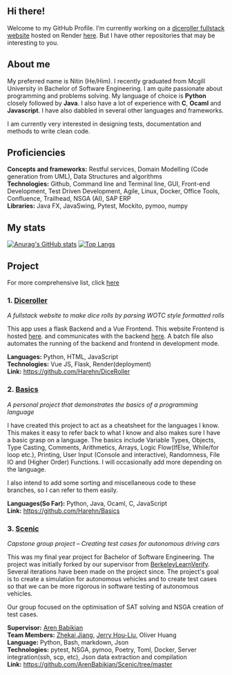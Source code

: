 ## Hi there!
<!--
**Harehn/Harehn** is a ✨ _special_ ✨ repository because its `README.md` (this file) appears on your GitHub profile.
-->

Welcome to my GitHub Profile.
I’m currently working on a [diceroller fullstack website](https://github.com/Harehn/DiceRoller) hosted on Render
[here](https://dicerollers.onrender.com/). 
But I have other repositories that may be interesting to you.

## About me
My preferred name is Nitin (He/Him). I recently graduated from Mcgill University in Bachelor of Software Engineering. 
I am quite passionate about programming and problems solving.
My language of choice is **Python** closely followed by **Java**.
I also have a lot of experience with **C**, **Ocaml** and **Javascript**. 
I have also dabbled in several other languages and frameworks.

I am currently very interested in designing tests, documentation and methods to write clean code.

## Proficiencies
**Concepts and frameworks:** Restful services, Domain Modelling (Code generation from UML), Data Structures and algorithms\
**Technologies:** Github, Command line and Terminal line, GUI, Front-end Development, Test Driven Development, Agile, Linux, Docker, Office Tools, Confluence, Trailhead, NSGA (AI), SAP ERP \
**Libraries:** Java FX, JavaSwing, Pytest, Mockito, pymoo, numpy

## My stats
[![Anurag's GitHub stats](https://github-readme-stats.vercel.app/api?username=Harehn&hide=prs&show_icons=true&theme=synthwave)](https://github.com/anuraghazra/github-readme-stats) 
[![Top Langs](https://github-readme-stats.vercel.app/api/top-langs/?username=Harehn&layout=donut&theme=synthwave)](https://github.com/anuraghazra/github-readme-stats)

## Project
For more comprehensive list, click [here](Projects.md)

### 1. [Diceroller](https://github.com/Harehn/DiceRoller)
_A fullstack website to make dice rolls by parsing WOTC style formatted rolls_

This app uses a flask Backend and a Vue Frontend. This website Frontend is hosted [here](https://dicerollers.onrender.com/).
and communicates with the backend [here](https://diceroller-uwe7.onrender.com). 
A batch file also automates the running of the backend and frontend in development mode.

**Languages:** Python, HTML, JavaScript\
**Technologies:** Vue JS, Flask, Render(deployment)\
**Link:** https://github.com/Harehn/DiceRoller


### 2. [Basics](https://github.com/Harehn/Basics)
_A personal project that demonstrates the basics of a programming language_

I have created this project to act as a cheatsheet for the languages I know. 
This makes it easy to refer back to what I know and also makes sure I have a basic grasp on a language.
The basics include Variable Types, Objects, Type Casting, Comments, Arithmetics, Arrays,
Logic Flow(IfElse, While/for loop etc.), Printing, User Input (Console and interactive),
Randomness, File IO and (Higher Order) Functions. I will occasionally add more depending on the language.

I also intend to add some sorting and miscellaneous code to these branches, so I can refer to them easily.

**Languages(So Far):** Python, Java, Ocaml, C, JavaScript\
**Link:** https://github.com/Harehn/Basics 

### 3.  [Scenic](https://github.com/ArenBabikian/Scenic/tree/master)
_Capstone group project – Creating test cases for autonomous driving cars_

This was my final year project for Bachelor of Software Engineering. 
The project was initially forked by our supervisor from [BerkeleyLearnVerify](https://github.com/BerkeleyLearnVerify/Scenic).
Several iterations have been made on the project since. The project's goal is to create a simulation for autonomous vehicles
and to create test cases so that we can be more rigorous in software testing of autonomous vehicles.

Our group focused on the optimisation of SAT solving and NSGA creation of test cases. 

**Supervisor:** [Aren Babikian](https://github.com/ArenBabikian) \
**Team Members:** [Zhekai Jiang](https://github.com/zhekai-jiang), [Jerry Hou-Liu](https://github.com/JryHL), Oliver Huang\
**Language:** Python, Bash, markdown, Json \
**Technologies:** pytest, NSGA, pymoo, Poetry, Toml, Docker, Server integration(ssh, scp, etc), Json data extraction and compilation\
**Link:** https://github.com/ArenBabikian/Scenic/tree/master

